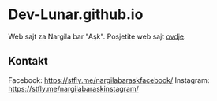 # Dev-Lunar.github.io
Web sajt za Nargila bar "Aşk". Posjetite web sajt [ovdje](https://Dev-Lunar.github.io).

## Kontakt
Facebook: https://stfly.me/nargilabaraskfacebook/
Instagram: https://stfly.me/nargilabaraskinstagram/
